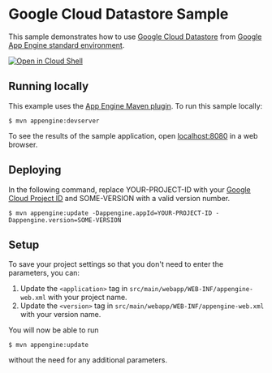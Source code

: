 # Google Cloud Datastore Sample

This sample demonstrates how to use [Google Cloud Datastore][java-datastore]
from [Google App Engine standard environment][ae-docs].

<a href="https://console.cloud.google.com/cloudshell/open?git_repo=https://github.com/GoogleCloudPlatform/java-docs-samples&page=editor&open_in_editor=appengine/datastore/README.md">
<img alt="Open in Cloud Shell" src ="http://gstatic.com/cloudssh/images/open-btn.png"></a>


[java-datastore]: https://cloud.google.com/appengine/docs/java/datastore/
[ae-docs]: https://cloud.google.com/appengine/docs/java/


## Running locally

This example uses the
[App Engine Maven plugin](https://cloud.google.com/appengine/docs/java/tools/maven).
To run this sample locally:

    $ mvn appengine:devserver

To see the results of the sample application, open
[localhost:8080](http://localhost:8080) in a web browser.


## Deploying

In the following command, replace YOUR-PROJECT-ID with your
[Google Cloud Project ID](https://developers.google.com/console/help/new/#projectnumber)
and SOME-VERSION with a valid version number.

    $ mvn appengine:update -Dappengine.appId=YOUR-PROJECT-ID -Dappengine.version=SOME-VERSION


## Setup

To save your project settings so that you don't need to enter the
 parameters, you can:

1. Update the `<application>` tag in `src/main/webapp/WEB-INF/appengine-web.xml`
   with your project name.
1. Update the `<version>` tag in `src/main/webapp/WEB-INF/appengine-web.xml`
   with your version name.

You will now be able to run

    $ mvn appengine:update

without the need for any additional parameters.

